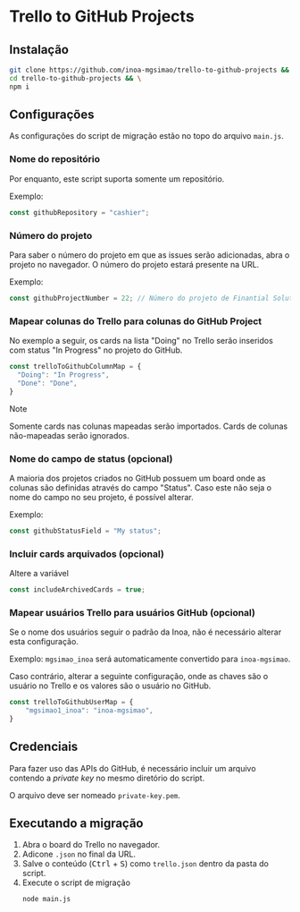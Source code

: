 # Trello to GitHub Projects

## Instalação

```bash
git clone https://github.com/inoa-mgsimao/trello-to-github-projects && \
cd trello-to-github-projects && \
npm i
```

## Configurações

As configurações do script de migração estão no topo do arquivo `main.js`.

### Nome do repositório

Por enquanto, este script suporta somente um repositório.

Exemplo:

```js
const githubRepository = "cashier";
```

### Número do projeto

Para saber o número do projeto em que as issues serão adicionadas, abra o projeto no navegador. O número do projeto estará presente na URL.

Exemplo:

```js
const githubProjectNumber = 22; // Número do projeto de Finantial Solutions
```

### Mapear colunas do Trello para colunas do GitHub Project

No exemplo a seguir, os cards na lista "Doing" no Trello serão inseridos com status "In Progress" no projeto do GitHub.

```js
const trelloToGithubColumnMap = {
  "Doing": "In Progress",
  "Done": "Done",
}
```

> [!NOTE]  
> Somente cards nas colunas mapeadas serão importados. Cards de colunas não-mapeadas serão ignorados.

### Nome do campo de status (opcional)

A maioria dos projetos criados no GitHub possuem um board onde as colunas são definidas através do campo "Status". Caso este não seja o nome do campo no seu projeto, é possível alterar.

Exemplo:

```js
const githubStatusField = "My status";
```

### Incluir cards arquivados (opcional)

Altere a variável
```js
const includeArchivedCards = true;
```

### Mapear usuários Trello para usuários GitHub (opcional)

Se o nome dos usuários seguir o padrão da Inoa, não é necessário alterar esta configuração.

Exemplo: `mgsimao_inoa` será automaticamente convertido para `inoa-mgsimao`.

Caso contrário, alterar a seguinte configuração, onde as chaves são o usuário no Trello e os valores são o usuário no GitHub.

```js
const trelloToGithubUserMap = {
    "mgsimao1_inoa": "inoa-mgsimao",
}
```

## Credenciais

Para fazer uso das APIs do GitHub, é necessário incluir um arquivo contendo a *private key* no mesmo diretório do script.

O arquivo deve ser nomeado `private-key.pem`.

## Executando a migração

1. Abra o board do Trello no navegador.
2. Adicone `.json` no final da URL.
3. Salve o conteúdo (<kbd>Ctrl</kbd> + <kbd>S</kbd>) como `trello.json` dentro da pasta do script.
1. Execute o script de migração 
    ```bash
    node main.js
    ```